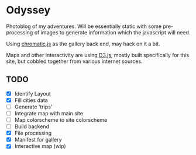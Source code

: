 # Odyssey
Photoblog of my adventures. Will be essentially static with some pre-processing of images to generate information which the javascript will need.

Using [chromatic.js](https://github.com/crispymtn/chromatic.js) as the gallery back end, may hack on it a bit.

Maps and other interactivity are using [D3.js](http://d3js.org/), mostly built specifically for this site, but cobbled together from various internet sources.

## TODO

* [x] Identify Layout 
* [x] Fill cities data
* [ ] Generate 'trips'
* [ ] Integrate map with main site
* [ ] Map colorscheme to site colorscheme
* [ ] Build backend
* [x] File processing
* [x] Manifest for gallery
* [x] Interactive map (wip)
